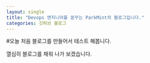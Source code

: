 ```yaml
---
layout: single
title: "Devops 엔지니어를 꿈꾸는 ParkMint의 블로그입니다."
categories: 깃허브 블로그
---
```



#오늘 처음 블로그를 만들어서 테스트 해봅니다.

열심히 블로그를 채워 나가 보겠습니다.
